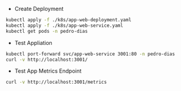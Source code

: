 - Create Deployment

```bash
kubectl apply -f ./k8s/app-web-deployment.yaml
kubectl apply -f ./k8s/app-web-service.yaml
kubectl get pods -n pedro-dias
```

- Test Appliation

```bash
kubectl port-forward svc/app-web-service 3001:80 -n pedro-dias
curl -v http://localhost:3001/
```

- Test App Metrics Endpoint

```bash
curl -v http://localhost:3001/metrics
```
